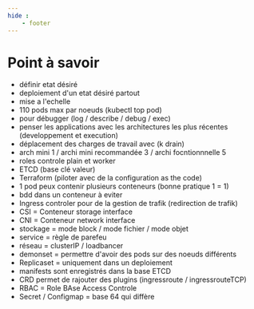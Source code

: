 ```yaml
---
hide : 
    - footer
---
```


# Point à savoir

- définir etat désiré
- deploiement d'un etat désiré partout 
- mise a l'echelle
- 110 pods max par noeuds (kubectl top pod)
- pour débugger (log / describe / debug / exec)
- penser les applications avec les architectures les plus récentes (developpement et execution)
- déplacement des charges de travail avec (k drain)
- arch mini 1 / archi mini recommandée 3 / archi focntionnnelle 5
- roles controle plain et worker
- ETCD (base clé valeur)
- Terraform (piloter avec de la configuration as the code)
- 1 pod peux contenir plusieurs conteneurs (bonne pratique 1 = 1)
- bdd dans un conteneur à eviter
- Ingress controler pour de la gestion de trafik (redirection de trafik)
- CSI = Conteneur storage interface
- CNI = Conteneur network interface
- stockage = mode block / mode fichier / mode objet
- service = règle de parefeu 
- réseau = clusterIP / loadbancer
- demonset = permettre d'avoir des pods sur des noeuds différents
- Replicaset = uniquement dans un deploiement
- manifests sont enregistrés dans la base ETCD
- CRD permet de rajouter des plugins (ingressroute / ingressrouteTCP)
- RBAC = Role BAse Access Controle
- Secret / Configmap = base 64 qui diffère


